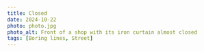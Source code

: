 ```yaml
---
title: Closed
date: 2024-10-22
photo: photo.jpg
photo_alt: Front of a shop with its iron curtain almost closed
tags: [Boring lines, Street]
---
```

